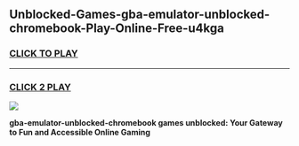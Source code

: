 
## Unblocked-Games-gba-emulator-unblocked-chromebook-Play-Online-Free-u4kga
<h3>
<a href="https://premium76.site?title=gba-emulator-unblocked-chromebook&ref=26A">CLICK TO PLAY</a></h3>
<hr>

<h3>
<a href="https://premium76.site?title=gba-emulator-unblocked-chromebook&ref=26A">CLICK 2 PLAY</a>
  
</h3>

<a href="https://premium76.site?title=gba-emulator-unblocked-chromebook&ref=26A"><img src="https://clearcache.store/games.png"></a>


**gba-emulator-unblocked-chromebook games unblocked: Your Gateway to Fun and Accessible Online Gaming**
